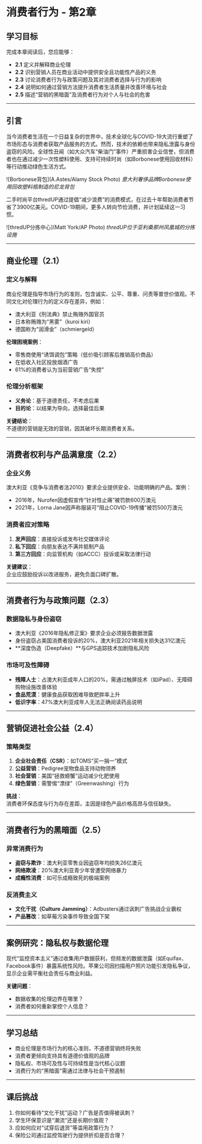 # 消费者行为 - 第2章

## 学习目标
完成本章阅读后，您应能够：
- **2.1** 定义并解释商业伦理
- **2.2** 识别营销人员在商业活动中提供安全且功能性产品的义务
- **2.3** 讨论消费者行为与政策问题及其对消费者选择与行为的影响
- **2.4** 说明如何通过营销方法提升消费者生活质量并改善环境与社会
- **2.5** 描述“营销的黑暗面”及消费者行为对个人与社会的危害

---

## 引言
当今消费者生活在一个日益复杂的世界中，技术全球化与COVID-19大流行重塑了市场形态与消费者获取产品服务的方式。然而，技术的依赖也带来隐私泄露与身份盗窃的风险。全球性丑闻（如大众汽车“柴油门”事件）严重损害企业信誉，但消费者也在通过减少一次性塑料使用、支持可持续时尚（如Borbonese使用回收材料）等行动推动绿色生活方式。

![Borbonese背包](A.Astes/Alamy Stock Photo)
*意大利奢侈品牌Borbonese使用回收塑料瓶制造的尼龙背包*

二手时尚平台thredUP通过提倡“减少浪费”的消费模式，在过去十年帮助消费者节省了3900亿美元。COVID-19期间，更多人转向节俭消费，并计划延续这一习惯。

![thredUP分拣中心](Matt York/AP Photo)
*thredUP位于亚利桑那州凤凰城的分拣设施*

---

## 商业伦理（2.1）

### 定义与解释
商业伦理是指导市场行为的准则，包含诚实、公平、尊重、问责等普世价值观。不同文化对伦理行为的定义存在差异，例如：
- 澳大利亚《刑法典》禁止贿赂外国官员
- 日本称贿赂为“黑雾”（kuroi kiri）
- 德国称为“润滑金”（schmiergeld）

**伦理困境案例**：
- 零售商使用“诱饵调包”策略（低价吸引顾客后推销高价商品）
- 在低收入社区投放烟酒广告
- 61%的消费者认为当前营销广告“失控”

### 伦理分析框架
- **义务论**：基于道德责任，不考虑后果
- **目的论**：以结果为导向，选择最佳后果

**关键结论**：  
不道德的营销是无效的营销，因其破坏长期消费者关系。

---

## 消费者权利与产品满意度（2.2）

### 企业义务
澳大利亚《竞争与消费者法2010》要求企业提供安全、功能明确的产品。案例：
- 2016年，Nurofen因虚假宣传“针对性止痛”被罚款600万澳元
- 2021年，Lorna Jane因声称服装可“阻止COVID-19传播”被罚500万澳元

### 消费者应对策略
1. **发声回应**：直接投诉或发布社交媒体评论
2. **私下回应**：向朋友表达不满并抵制产品
3. **第三方回应**：向监管机构（如ACCC）投诉或采取法律行动

**关键建议**：  
企业应鼓励投诉以改进服务，避免负面口碑扩散。

---

## 消费者行为与政策问题（2.3）

### 数据隐私与身份盗窃
- 澳大利亚《2016年隐私修正案》要求企业必须报告数据泄露
- 身份盗窃占美国消费者投诉的20%，澳大利亚2021年相关损失达31亿澳元
- **深度伪造（Deepfake）**与GPS追踪技术加剧隐私风险

### 市场可及性障碍
- **残障人士**：占澳大利亚成年人口的20%，需通过触屏技术（如iPad）、无障碍购物设施改善体验
- **食品荒漠**：健康食品获取困难导致肥胖率上升
- **低识字率**：47%澳大利亚成年人无法正确阅读药品说明

---

## 营销促进社会公益（2.4）

### 策略类型
1. **企业社会责任（CSR）**：如TOMS“买一捐一”模式
2. **公益营销**：Pedigree宠物食品支持动物领养
3. **社会营销**：美国“拯救螃蟹”运动减少化肥使用
4. **绿色营销**：需警惕“漂绿”（Greenwashing）行为

**挑战**：  
消费者环保态度与行为存在差距，主因是绿色产品价格高昂与信任缺失。

---

## 消费者行为的黑暗面（2.5）

### 异常消费行为
- **盗窃与欺诈**：澳大利亚零售业因盗窃年均损失26亿澳元
- **网络欺凌**：20%澳大利亚青少年曾遭受网络暴力
- **成瘾性消费**：如可乐成瘾致死的极端案例

### 反消费主义
- **文化干扰（Culture Jamming）**：Adbusters通过讽刺广告挑战企业霸权
- **产品篡改**：如草莓污染事件导致全国下架

---

## 案例研究：隐私权与数据伦理
现代“监控资本主义”通过收集用户数据获利，但频发的数据泄露（如Equifax、Facebook事件）暴露系统性风险。苹果公司因扫描用户照片功能引发隐私争议，显示企业需平衡社会责任与商业利益。

**关键问题**：  
- 数据收集的伦理边界在哪里？
- 消费者如何重新掌控个人信息？

---

## 学习总结
- 商业伦理是市场行为的核心准则，不道德营销终将失败
- 消费者更倾向支持具有道德价值观的品牌
- 隐私权、市场可及性与可持续性是当代核心议题
- 消费行为的“黑暗面”需通过法律与社会干预遏制

---

## 课后挑战
1. 你如何看待“文化干扰”运动？广告是否值得被讽刺？
2. 学生环保意识是“潮流”还是长期价值观？
3. 应如何应对“试穿后退货”等滥用政策行为？
4. 保险公司通过监控驾驶行为提供折扣是否合理？
